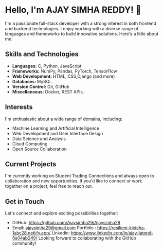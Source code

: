 # Hello, I'm AJAY SIMHA REDDY! 👋

I'm a passionate full-stack developer with a strong interest in both frontend and backend technologies. I enjoy working with a diverse range of languages and frameworks to build innovative solutions. Here's a little about me:

## Skills and Technologies

- **Languages:** C, Python, JavaScript
- **Frameworks:** NumPy, Pandas, PyTorch, TensorFlow
- **Web Development:** HTML, CSS,Django (and more)
- **Databases:** MySQL.
- **Version Control:** Git, GitHub
- **Miscellaneous:** Docker, REST APIs.

## Interests

I'm enthusiastic about a wide range of domains, including:

- Machine Learning and Artificial Intelligence
- Web Development and User Interface Design
- Data Science and Analysis
- Cloud Computing
- Open Source Collaboration

## Current Projects

I'm currently working on Student Trading Connections and always open to collaboration and new opportunities. If you'd like to connect or work together on a project, feel free to reach out.

## Get in Touch

Let's connect and explore exciting possibilities together:

- GitHub: https://github.com/Ajaysimha29/Ajaysimha29
- Email: ajaysimha29@gmail.com
  Portfolio : https://resilient-kleicha-1abc28.netlify.app/
Linkedin: https://www.linkedin.com/in/ajay-jatprol-6a04ab249/
Looking forward to collaborating with the GitHub community!

